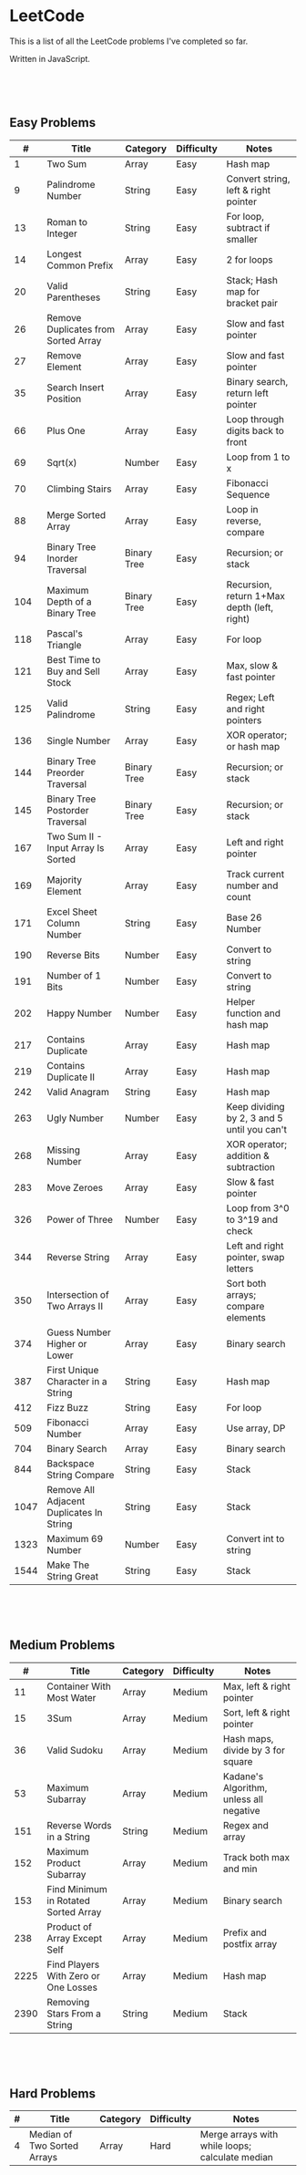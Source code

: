 # LeetCode

This is a list of all the LeetCode problems I've completed so far.

Written in JavaScript.

&nbsp;

&nbsp;

## Easy Problems

| #    | Title                                    | Category    | Difficulty | Notes                                       |
|------|------------------------------------------|-------------|------------|---------------------------------------------|
| 1    | Two Sum                                  | Array       | Easy       | Hash map                                    |
| 9    | Palindrome Number                        | String      | Easy       | Convert string, left & right pointer        |
| 13   | Roman to Integer                         | String      | Easy       | For loop, subtract if smaller               |
| 14   | Longest Common Prefix                    | Array       | Easy       | 2 for loops                                 |
| 20   | Valid Parentheses                        | String      | Easy       | Stack; Hash map for bracket pair            |
| 26   | Remove Duplicates from Sorted Array      | Array       | Easy       | Slow and fast pointer                       |
| 27   | Remove Element                           | Array       | Easy       | Slow and fast pointer                       |
| 35   | Search Insert Position                   | Array       | Easy       | Binary search, return left pointer          |
| 66   | Plus One                                 | Array       | Easy       | Loop through digits back to front           |
| 69   | Sqrt(x)                                  | Number      | Easy       | Loop from 1 to x                            |
| 70   | Climbing Stairs                          | Array       | Easy       | Fibonacci Sequence                          |
| 88   | Merge Sorted Array                       | Array       | Easy       | Loop in reverse, compare                    |
| 94   | Binary Tree Inorder Traversal            | Binary Tree | Easy       | Recursion; or stack                         |
| 104  | Maximum Depth of a Binary Tree           | Binary Tree | Easy       | Recursion, return 1+Max depth (left, right) |
| 118  | Pascal's Triangle                        | Array       | Easy       | For loop                                    |
| 121  | Best Time to Buy and Sell Stock          | Array       | Easy       | Max, slow & fast pointer                    |
| 125  | Valid Palindrome                         | String      | Easy       | Regex; Left and right pointers              |
| 136  | Single Number                            | Array       | Easy       | XOR operator; or hash map                   |
| 144  | Binary Tree Preorder Traversal           | Binary Tree | Easy       | Recursion; or stack                         |
| 145  | Binary Tree Postorder Traversal          | Binary Tree | Easy       | Recursion; or stack                         |
| 167  | Two Sum II - Input Array Is Sorted       | Array       | Easy       | Left and right pointer                      |
| 169  | Majority Element                         | Array       | Easy       | Track current number and count              |
| 171  | Excel Sheet Column Number                | String      | Easy       | Base 26 Number                              |
| 190  | Reverse Bits                             | Number      | Easy       | Convert to string                           |
| 191  | Number of 1 Bits                         | Number      | Easy       | Convert to string                           |
| 202  | Happy Number                             | Number      | Easy       | Helper function and hash map                |
| 217  | Contains Duplicate                       | Array       | Easy       | Hash map                                    |
| 219  | Contains Duplicate II                    | Array       | Easy       | Hash map                                    |
| 242  | Valid Anagram                            | String      | Easy       | Hash map                                    |
| 263  | Ugly Number                              | Number      | Easy       | Keep dividing by 2, 3 and 5 until you can't |
| 268  | Missing Number                           | Array       | Easy       | XOR operator; addition & subtraction        |
| 283  | Move Zeroes                              | Array       | Easy       | Slow & fast pointer                         |
| 326  | Power of Three                           | Number      | Easy       | Loop from 3^0 to 3^19 and check             |
| 344  | Reverse String                           | Array       | Easy       | Left and right pointer, swap letters        |
| 350  | Intersection of Two Arrays II            | Array       | Easy       | Sort both arrays; compare elements          |
| 374  | Guess Number Higher or Lower             | Array       | Easy       | Binary search                               |
| 387  | First Unique Character in a String       | String      | Easy       | Hash map                                    |
| 412  | Fizz Buzz                                | String      | Easy       | For loop                                    |
| 509  | Fibonacci Number                         | Array       | Easy       | Use array, DP                               |
| 704  | Binary Search                            | Array       | Easy       | Binary search                               |
| 844  | Backspace String Compare                 | String      | Easy       | Stack                                       |
| 1047 | Remove All Adjacent Duplicates In String | String      | Easy       | Stack                                       |
| 1323 | Maximum 69 Number                        | Number      | Easy       | Convert int to string                       |
| 1544 | Make The String Great                    | String      | Easy       | Stack                                       |

&nbsp;

&nbsp;


## Medium Problems

| #    | Title                                | Category | Difficulty | Notes                                   |
|------|--------------------------------------|----------|------------|-----------------------------------------|
| 11   | Container With Most Water            | Array    | Medium     | Max, left & right pointer               |
| 15   | 3Sum                                 | Array    | Medium     | Sort, left & right pointer              |
| 36   | Valid Sudoku                         | Array    | Medium     | Hash maps, divide by 3 for square       |
| 53   | Maximum Subarray                     | Array    | Medium     | Kadane's Algorithm, unless all negative |
| 151  | Reverse Words in a String            | String   | Medium     | Regex and array                         |
| 152  | Maximum Product Subarray             | Array    | Medium     | Track both max and min                  |
| 153  | Find Minimum in Rotated Sorted Array | Array    | Medium     | Binary search                           |
| 238  | Product of Array Except Self         | Array    | Medium     | Prefix and postfix array                |
| 2225 | Find Players With Zero or One Losses | Array    | Medium     | Hash map                                |
| 2390 | Removing Stars From a String         | String   | Medium     | Stack                                   |

&nbsp;

&nbsp;


## Hard Problems

| # | Title                       | Category | Difficulty | Notes                                           |
|---|-----------------------------|----------|------------|-------------------------------------------------|
| 4 | Median of Two Sorted Arrays | Array    | Hard       | Merge arrays with while loops; calculate median |

&nbsp;

&nbsp;
